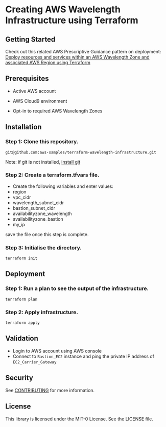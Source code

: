 # Creating AWS Wavelength Infrastructure using Terraform

## Getting Started

Check out this related AWS Prescriptive Guidance pattern on deployment: [Deploy resources and services within an AWS Wavelength Zone and associated AWS Region using Terraform](https://apg-library.amazonaws.com/content-viewer/author/8c507de1-208c-4563-bb58-52388ab2fa6d)

## Prerequisites

* Active AWS account

* AWS Cloud9 environment

* Opt-in to required AWS Wavelength Zones

## Installation

### Step 1: Clone this repository.
```
git@github.com:aws-samples/terraform-wavelength-infrastructure.git
```
Note: if git is not installed, [install git](https://git-scm.com/book/en/v2/Getting-Started-Installing-Git)

### Step 2: Create a terraform.tfvars file.
* Create the following variables and enter values:
* region
* vpc_cidr
* wavelength_subnet_cidr
* bastion_subnet_cidr
* availabilityzone_wavelength
* availabilityzone_bastion
* my_ip

save the file once this step is complete.


### Step 3: Initialise the directory.
```
terraform init
```
## Deployment

### Step 1: Run a plan to see the output of the infrastructure.
```
terraform plan
```

### Step 2: Apply infrastructure.
```
terraform apply
```

## Validation
* Login to AWS account using AWS console
* Connect to `Bastion_EC2` instance and ping the private IP address of `EC2_Carrier_Gateway`


## Security

See [CONTRIBUTING](CONTRIBUTING.md#security-issue-notifications) for more information.

## License

This library is licensed under the MIT-0 License. See the LICENSE file.

